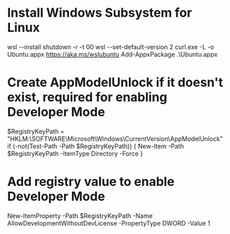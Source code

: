 
# Install Windows Subsystem for Linux
wsl --install
shutdown -r -t 00
wsl --set-default-version 2
curl.exe -L -o Ubuntu.appx https://aka.ms/wslubuntu
Add-AppxPackage .\Ubuntu.appx

# Create AppModelUnlock if it doesn't exist, required for enabling Developer Mode
$RegistryKeyPath = "HKLM:\SOFTWARE\Microsoft\Windows\CurrentVersion\AppModelUnlock"
if (-not(Test-Path -Path $RegistryKeyPath)) {
    New-Item -Path $RegistryKeyPath -ItemType Directory -Force
}

# Add registry value to enable Developer Mode
New-ItemProperty -Path $RegistryKeyPath -Name AllowDevelopmentWithoutDevLicense -PropertyType DWORD -Value 1
